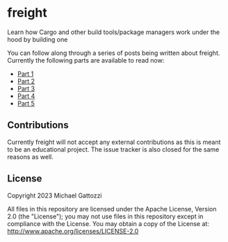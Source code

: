 # freight
Learn how Cargo and other build tools/package managers work under the hood by building one

You can follow along through a series of posts being written about freight.
Currently the following parts are available to read now:

- [Part 1](https://ductile.systems/freight-part-1/)
- [Part 2](https://ductile.systems/lets-build-a-cargo-compatible-build-tool-part-2/)
- [Part 3](https://ductile.systems/freight-part-3/)
- [Part 4](https://ductile.systems/freight-part-4/)
- [Part 5](https://ductile.systems/freight-part-5/)

## Contributions
Currently freight will not accept any external contributions as this is meant to be an educational
project. The issue tracker is also closed for the same reasons as well.

## License
Copyright 2023 Michael Gattozzi

All files in this repository are licensed under the Apache License, Version 2.0 (the "License");
you may not use files in this repository except in compliance with the License.
You may obtain a copy of the License at: http://www.apache.org/licenses/LICENSE-2.0
